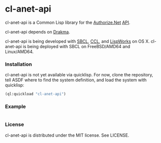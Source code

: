 # cl-anet-api

cl-anet-api is a Common Lisp library for
the
[Authorize.Net](http://www.authorize.net/) [API](http://developer.authorize.net/api/reference/index.html).

cl-anet-api depends on [Drakma](http://www.weitz.de/drakma/).

cl-anet-api is being developed
with [SBCL](http://sbcl.org/), [CCL](http://ccl.clozure.com/),
and [LispWorks](http://www.lispworks.com/) on OS X.  cl-anet-api is
being deployed with SBCL on FreeBSD/AMD64 and Linux/AMD64.


### Installation

cl-anet-api is not yet available via quicklisp. For now, clone the
repository, tell ASDF where to find the system definition, and load
the system with quicklisp:

```lisp
(ql:quickload "cl-anet-api")
```

### Example

```lisp
```

### License

cl-anet-api is distributed under the MIT license. See LICENSE.
